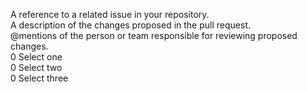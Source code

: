 A reference to a related issue in your repository.  
A description of the changes proposed in the pull request.  
@mentions of the person or team responsible for reviewing proposed changes.  
0 Select one  
0 Select two  
0 Select three  


